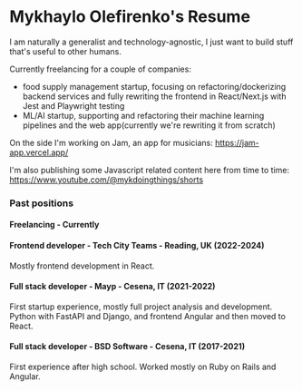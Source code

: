 # Mykhaylo Olefirenko's Resume

I am naturally a generalist and technology-agnostic, I just want to build stuff that's useful to other humans.

Currently freelancing for a couple of companies:
- food supply management startup, focusing on refactoring/dockerizing backend services and fully rewriting the frontend in React/Next.js with Jest and Playwright testing
- ML/AI startup, supporting and refactoring their machine learning pipelines and the web app(currently we're rewriting it from scratch)

On the side I'm working on Jam, an app for musicians:
https://jam-app.vercel.app/

I'm also publishing some Javascript related content here from time to time:
https://www.youtube.com/@mykdoingthings/shorts

### Past positions

#### Freelancing - Currently

#### Frontend developer - Tech City Teams - Reading, UK (2022-2024)

Mostly frontend development in React.

#### Full stack developer - Mayp - Cesena, IT (2021-2022)

First startup experience, mostly full project analysis and development.
Python with FastAPI and Django, and frontend Angular and then moved to React.

#### Full stack developer - BSD Software - Cesena, IT (2017-2021)

First experience after high school.
Worked mostly on Ruby on Rails and Angular.
